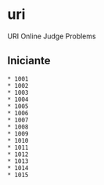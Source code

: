 # uri

URI Online Judge Problems

## Iniciante

```
* 1001
* 1002
* 1003
* 1004
* 1005
* 1006
* 1007
* 1008
* 1009
* 1010
* 1011
* 1012
* 1013
* 1014
* 1015
```